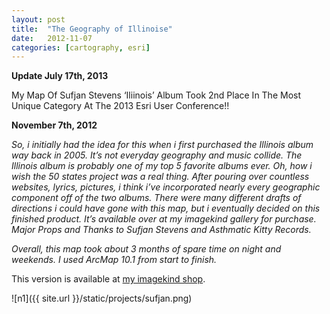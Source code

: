 ```yaml
---
layout: post
title:  "The Geography of Illinoise"
date:   2012-11-07
categories: [cartography, esri]
---
```


**Update July 17th, 2013**

My Map Of Sufjan Stevens ‘Iliinois’ Album Took 2nd Place In The Most Unique Category At The 2013 Esri User Conference!!  

**November 7th, 2012**  

_So, i initially had the idea for this when i first purchased the Illinois album way back in 2005. It’s not everyday geography and music collide. The Illinois album is probably one of my top 5 favorite albums ever. Oh, how i wish the 50 states project was a real thing. After pouring over countless websites, lyrics, pictures, i think i’ve incorporated nearly every geographic component off of the two albums. There were many different drafts of directions i could have gone with this map, but i eventually decided on this finished product. It’s available over at my imagekind gallery for purchase. Major Props and Thanks to Sufjan Stevens and Asthmatic Kitty Records._

_Overall, this map took about 3 months of spare time on night and weekends. I used ArcMap 10.1 from start to finish._

This version is available at [my imagekind shop](http://jonahadkins.imagekind.com).   

![n1]({{ site.url }}/static/projects/sufjan.png)
